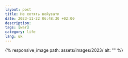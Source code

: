 ```yaml
---
layout: post
title: Не хотять войувати
date: 2023-11-22 06:48:30 +02:00
description: 
tags: [war]
category: life
lang: uk
---
```


{% responsive_image path: assets/images/2023/ alt: "" %}
